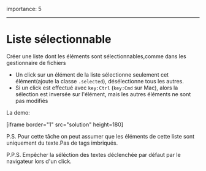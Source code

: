importance: 5

---

# Liste sélectionnable

Créer une liste dont les éléments sont sélectionnables,comme dans les gestionnaire de fichiers

- Un click sur un élément de la liste sélectionne seulement cet élément(ajoute la classe `.selected`), désélectionne tous les autres.
- Si un click est effectué avec `key:Ctrl` (`key:Cmd` sur Mac), alors la sélection est inversée sur l'élément, mais les autres éléments ne sont pas modifiés

La demo:

[iframe border="1" src="solution" height=180]

P.S. Pour cette tâche on peut assumer que les éléments de cette liste sont uniquement du texte.Pas de tags imbriqués.

P.P.S. Empêcher la séléction des textes  déclenchée par défaut par le navigateur lors d'un click.
